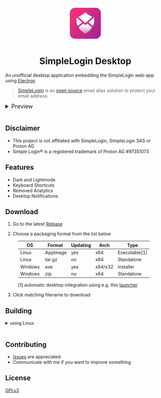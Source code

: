 <div align="center"> <img src="https://raw.githubusercontent.com/hyperacuity/simplelogin-desktop/main/assets/logo.svg" style="height: 120px;"/></div>

<h1 align="center">SimpleLogin Desktop</h1>

An unofficial desktop application embedding the SimpleLogin web-app using [Electron](https://github.com/electron/electron)

> [SimpleLogin](https://simplelogin.io) is an [open source](https://github.com/simple-login) email alias solution to protect your email address.

<details>
<summary style="font-size: large;">Preview</summary>
<img src="https://raw.githubusercontent.com/hyperacuity/simplelogin-desktop/main/assets/preview/alias.png" title="Dashboard on Linux">
<table>
<colgroup>
<col style="width: 70%">
<col style="width: 30%">
</colgroup>
<tbody>
  <tr>
    <td><img src="https://raw.githubusercontent.com/hyperacuity/simplelogin-desktop/main/assets/preview/toggle.png" title="Theme Toggle"/></td>
    <td><img src="https://raw.githubusercontent.com/hyperacuity/simplelogin-desktop/main/assets/preview/hotkeys.png" title="Navigation Menu"/></td>
  </tr>
</tbody>
</table>
</details>
<br>

## Disclaimer

- This project is not affiliated with SimpleLogin, SimpleLogin SAS or Proton AG
- Simple Login® is a registered trademark of Proton AG #97351073

## Features
- Dark and Lightmode
- Keyboard Shortcuts
- Removed Analytics
- Desktop Notifications

## Download

1. Go to the latest [Release](https://github.com/hyperacuity/simplelogin-desktop/releases/latest)

2. Choose a packaging format from the list below
<div style="margin-left: 40px;">

| OS      	| Format    	| Updating   	| Arch      | Type        	|
|---------	|-----------	|-----------	|---------	|-------------	|
| Linux   	| .AppImage 	| yes       	| x64     	| Executable[1]	|
| Linux   	| .tar.gz    	| no        	| x64     	| Standalone  	|
| Windows 	| .exe      	| yes       	| x64/x32 	| Installer    	|
| Windows 	| .zip      	| no        	| x64     	| Standalone  	|

[1] automatic desktop-integration using e.g. this [launcher](https://github.com/TheAssassin/AppImageLauncher) 
</div>

3. Click matching filename to download

## Building
<details>
<summary>using Linux</summary>

0. Install dependencies
```
bash >= 5.2.15 
git  >= 2.39.2
node >= 18.12.1
yarn >= 3.3.1
```
1. Clone repository\
`git clone https://github.com/hyperacuity/simplelogin-desktop.git`
2. Change directory\
`cd ./simplelogin-desktop`

#### for Linux:
3. Run with\
`yarn build`

#### for Windows:

3. [Docker](https://www.docker.com/) is required. [Install](https://docs.docker.com/engine/install/#server) it and see [this](https://www.electron.build/multi-platform-build.html#docker) page for more information

4. Start container with
```bash
docker run --rm -ti \
 --env-file <(env | grep -iE 'DEBUG|NODE_|ELECTRON_|YARN_|NPM_|CI|CIRCLE|TRAVIS_TAG|TRAVIS|TRAVIS_REPO_|TRAVIS_BUILD_|TRAVIS_BRANCH|TRAVIS_PULL_REQUEST_|APPVEYOR_|CSC_|GH_|GITHUB_|BT_|AWS_|STRIP|BUILD_') \
 --env ELECTRON_CACHE="/root/.cache/electron" \
 --env ELECTRON_BUILDER_CACHE="/root/.cache/electron-builder" \
 -v ${PWD}:/project \
 -v ${PWD##*/}-node-modules:/project/node_modules \
 -v ~/.cache/electron:/root/.cache/electron \
 -v ~/.cache/electron-builder:/root/.cache/electron-builder \
 electronuserland/builder:wine
```
5. Run with\
`yarn build-win`

</details>
<br/>

## Contributing

- [Issues](https://github.com/hyperacuity/simplelogin-desktop/issues) are appreciated 
- Communicate with me if you want to improve something

## License

[GPLv3](https://github.com/hyperacuity/simplelogin-desktop/blob/main/license.md)

